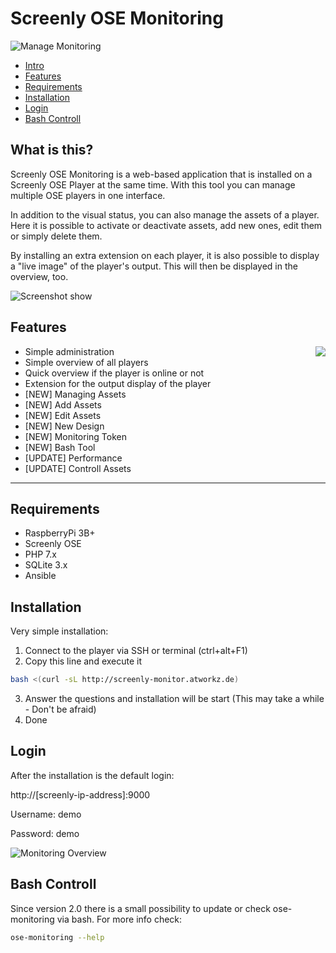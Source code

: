 # Screenly OSE Monitoring

![Manage Monitoring](http://www.atworkz.de/_git/monitor/manage2.png)

- [Intro](#what-is-this)
- [Features](#Features)
- [Requirements](#requirements)
- [Installation](#installation)
- [Login](#login)
- [Bash Controll](#bash-controll)


## What is this?
Screenly OSE Monitoring is a web-based application that is installed on a Screenly OSE Player at the same time. With this tool you can manage multiple OSE players in one interface.

In addition to the visual status, you can also manage the assets of a player. Here it is possible to activate or deactivate assets, add new ones, edit them or simply delete them.

By installing an extra extension on each player, it is also possible to display a "live image" of the player's output. This will then be displayed in the overview, too.

![Screenshot show](http://www.atworkz.de/_git/monitor/manage.png)

## Features

<img align="right" src="http://www.atworkz.de/_git/monitor/monitoring.png">

+ Simple administration
+ Simple overview of all players
+ Quick overview if the player is online or not
+ Extension for the output display of the player
+ [NEW] Managing Assets
+ [NEW] Add Assets 
+ [NEW] Edit Assets
+ [NEW] New Design
+ [NEW] Monitoring Token
+ [NEW] Bash Tool
+ [UPDATE] Performance
+ [UPDATE] Controll Assets

---

## Requirements
+ RaspberryPi 3B+
+ Screenly OSE
+ PHP 7.x
+ SQLite 3.x
+ Ansible

## Installation
Very simple installation:

1. Connect to the player via SSH or terminal (ctrl+alt+F1)
2. Copy this line and execute it
```bash
bash <(curl -sL http://screenly-monitor.atworkz.de)
```
3. Answer the questions and installation will be start (This may take a while - Don't be afraid)
4. Done

## Login
After the installation is the default login:

http://[screenly-ip-address]:9000

Username: demo

Password: demo


![Monitoring Overview](http://www.atworkz.de/_git/monitor/screens.png)

## Bash Controll
Since version 2.0 there is a small possibility to update or check ose-monitoring via bash.
For more info check:
```bash
ose-monitoring --help
```

